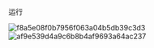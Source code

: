 运行

![f8a5e08f0b7956f063a04b5db39c3d3](https://github.com/user-attachments/assets/bde3ec19-b909-4060-8745-a84ea07463e0)
![af9e539d4a9c6b8b4af9693a64ac237](https://github.com/user-attachments/assets/7c4de835-c1c1-452b-b153-9e69385122d1)
